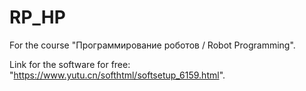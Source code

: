 # RP_HP

For the course "Программирование роботов / Robot Programming".

Link for the software for free: "https://www.yutu.cn/softhtml/softsetup_6159.html".
